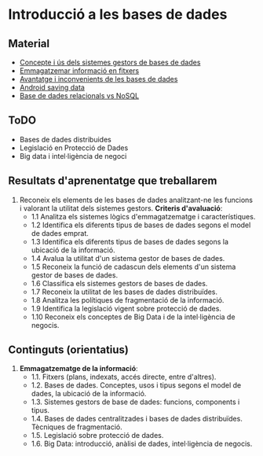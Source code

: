 # Introducció a les bases de dades

## Material

* [Concepte i ús dels sistemes gestors de bases de dades](./concepte-i-us-dels-sistemes-gestors-de-bases-de-dades/readme.md)
* [Emmagatzemar informació en fitxers](./emmagatzemar-info-en-fitxers/Readme.md)
* [Avantatge i inconvenients de les bases de dades](./AvantatgesInconvenients/Readme.md)
* [Android saving data](./android-saving-data/readme.md)
* [Base de dades relacionals vs NoSQL](./bdrelacionals-vs-nosql/Readmd.md)

## ToDO

* Bases de dades distribuides
* Legislació en Protecció de Dades
* Big data i intel·ligència de negoci


## Resultats d'aprenentatge que treballarem

1. Reconeix els elements de les bases de dades analitzant-ne les funcions i valorant la utilitat dels sistemes gestors.
   **Criteris d'avaluació**:
   * 1.1 Analitza els sistemes lògics d'emmagatzematge i característiques.
   * 1.2 Identifica els diferents tipus de bases de dades segons el model de dades emprat.
   * 1.3 Identifica els diferents tipus de bases de dades segons la ubicació de la informació.
   * 1.4 Avalua la utilitat d'un sistema gestor de bases de dades.
   * 1.5 Reconeix la funció de cadascun dels elements d'un sistema gestor de bases de dades.
   * 1.6 Classifica els sistemes gestors de bases de dades.
   * 1.7 Reconeix la utilitat de les bases de dades distribuïdes.
   * 1.8 Analitza les polítiques de fragmentació de la informació.
   * 1.9 Identifica la legislació vigent sobre protecció de dades.
   * 1.10 Reconeix els conceptes de Big Data i de la intel·ligència de negocis.

## Continguts (orientatius)

1. **Emmagatzematge de la informació**:
   * 1.1. Fitxers (plans, indexats, accés directe, entre d'altres).
   * 1.2. Bases de dades. Conceptes, usos i tipus segons el model de dades, la ubicació de la informació.
   * 1.3. Sistemes gestors de base de dades: funcions, components i tipus.
   * 1.4. Bases de dades centralitzades i bases de dades distribuïdes. Tècniques de fragmentació.
   * 1.5. Legislació sobre protecció de dades.
   * 1.6. Big Data: introducció, anàlisi de dades, intel·ligència de negocis.
